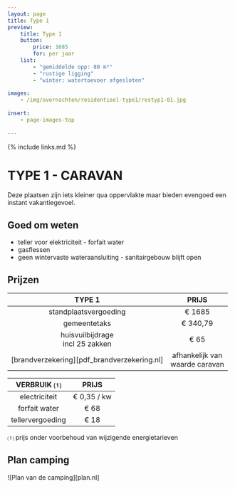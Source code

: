 ```yaml
---
layout: page
title: Type 1
preview: 
    title: Type 1
    button:
        price: 1685
        for: per jaar
    list:
        - "gemiddelde opp: 80 m²"
        - "rustige ligging"
        - "winter: watertoevoer afgesloten"
               
images:
    - /img/overnachten/residentieel-type1/restyp1-01.jpg
    
insert:
    - page-images-top
    
---
```


{% include links.md %}

# TYPE 1 - CARAVAN 

Deze plaatsen zijn iets kleiner qua oppervlakte maar bieden evengoed een instant vakantiegevoel. 


## Goed om weten

- teller voor elektriciteit - forfait water
- gasflessen
- geen wintervaste wateraansluiting - sanitairgebouw blijft open


## Prijzen

TYPE 1                                         |PRIJS                               |
:---------------------------------------------:|:----------------------------------:|
standplaatsvergoeding                          | € 1685         
gemeentetaks                                   | € 340,79 
huisvuilbijdrage<br>incl 25 zakken<br>         | € 65    
 [brandverzekering][pdf_brandverzekering.nl]   | afhankelijk van <br>waarde caravan

VERBRUIK ⑴           |PRIJS          |
:--------------------:|:-------------:|
electriciteit         | € 0,35 / kw        
forfait water         | € 68 
tellervergoeding      | € 18 

⑴ prijs onder voorbehoud van wijzigende energietarieven



## Plan camping

![Plan van de camping][plan.nl]

